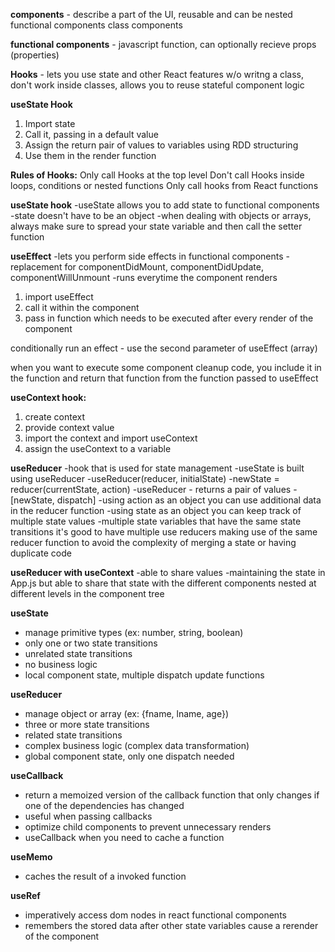 **components** - describe a part of the UI, reusable and can be nested
	functional components
	class components

**functional components** - javascript function, can optionally recieve props (properties)


**Hooks** - lets you use state and other React features w/o writng a class, don't work inside classes, allows you to reuse stateful component logic

**useState Hook**
1. Import state
2. Call it, passing in a default value
3. Assign the return pair of values to variables using RDD structuring
4. Use them in the render function

**Rules of Hooks:**
Only call Hooks at the top level
Don't call Hooks inside loops, conditions or nested functions
Only call hooks from React functions

**useState hook**
-useState allows you to add state to functional components
-state doesn't have to be an object
-when dealing with objects or arrays, always make sure to spread your state variable and then call the setter function

**useEffect**
-lets you perform side effects in functional components
-replacement for componentDidMount, componentDidUpdate, componentWillUnmount
-runs everytime the component renders

1. import useEffect
2. call it within the component
3. pass in function which needs to be executed after every render of the component

conditionally run an effect - use the second parameter of useEffect (array)

when you want to execute some component cleanup code, you include it in the function and return that function from the function passed to useEffect

**useContext hook:**
1. create context
2. provide context value
3. import the context and import useContext
4. assign the useContext to a variable


**useReducer**
-hook that is used for state management
-useState is built using useReducer
-useReducer(reducer, initialState)
-newState = reducer(currentState, action)
-useReducer - returns a pair of values - [newState, dispatch]
-using action as an object you can use additional data in the reducer function
-using state as an object you can keep track of multiple state values
-multiple state variables that have the same state transitions it's good to have multiple use reducers making use of the same reducer function to avoid the complexity of merging a state or having duplicate code


**useReducer with useContext**
-able to share values
-maintaining the state in App.js but able to share that state with the different components nested at different levels in the component tree


**useState**
- manage primitive types (ex: number, string, boolean)
- only one or two state transitions
- unrelated state transitions
- no business logic
- local component state, multiple dispatch update functions

**useReducer**
- manage object or array (ex: {fname, lname, age})
- three or more state transitions
- related state transitions
- complex business logic (complex data transformation) 
- global component state, only one dispatch needed

**useCallback**
- return a memoized version of the callback function that only changes if one of the dependencies has changed
- useful when passing callbacks
- optimize child components to prevent unnecessary renders
- useCallback when you need to cache a function

**useMemo**
- caches the result of a invoked function

**useRef**
- imperatively access dom nodes in react functional components
- remembers the stored data after other state variables cause a rerender of the component